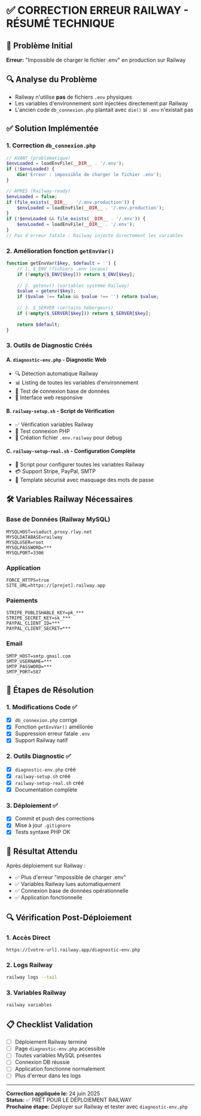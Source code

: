 # ✅ CORRECTION ERREUR RAILWAY - RÉSUMÉ TECHNIQUE

## 🚨 Problème Initial
**Erreur:** "Impossible de charger le fichier .env" en production sur Railway

## 🔍 Analyse du Problème
- Railway n'utilise **pas** de fichiers `.env` physiques
- Les variables d'environnement sont injectées directement par Railway
- L'ancien code `db_connexion.php` plantait avec `die()` si `.env` n'existait pas

## ✅ Solution Implémentée

### 1. Correction `db_connexion.php`
```php
// AVANT (problématique)
$envLoaded = loadEnvFile(__DIR__ . '/.env');
if (!$envLoaded) {
    die('Erreur : impossible de charger le fichier .env');
}

// APRÈS (Railway-ready)
$envLoaded = false;
if (file_exists(__DIR__ . '/.env.production')) {
    $envLoaded = loadEnvFile(__DIR__ . '/.env.production');
}
if (!$envLoaded && file_exists(__DIR__ . '/.env')) {
    $envLoaded = loadEnvFile(__DIR__ . '/.env');
}
// Pas d'erreur fatale : Railway injecte directement les variables
```

### 2. Amélioration fonction `getEnvVar()`
```php
function getEnvVar($key, $default = '') {
    // 1. $_ENV (fichiers .env locaux)
    if (!empty($_ENV[$key])) return $_ENV[$key];
    
    // 2. getenv() (variables système Railway)
    $value = getenv($key);
    if ($value !== false && $value !== '') return $value;
    
    // 3. $_SERVER (certains hébergeurs)
    if (!empty($_SERVER[$key])) return $_SERVER[$key];
    
    return $default;
}
```

### 3. Outils de Diagnostic Créés

#### A. `diagnostic-env.php` - Diagnostic Web
- 🔍 Détection automatique Railway
- 📊 Listing de toutes les variables d'environnement
- 🔌 Test de connexion base de données
- 📱 Interface web responsive

#### B. `railway-setup.sh` - Script de Vérification
- ✅ Vérification variables Railway
- 🔧 Test connexion PHP
- 📝 Création fichier `.env.railway` pour debug

#### C. `railway-setup-real.sh` - Configuration Complète
- 🚀 Script pour configurer toutes les variables Railway
- 💳 Support Stripe, PayPal, SMTP
- 🔐 Template sécurisé avec masquage des mots de passe

## 🛠️ Variables Railway Nécessaires

### Base de Données (Railway MySQL)
```
MYSQLHOST=viaduct.proxy.rlwy.net
MYSQLDATABASE=railway
MYSQLUSER=root
MYSQLPASSWORD=***
MYSQLPORT=3306
```

### Application
```
FORCE_HTTPS=true
SITE_URL=https://[projet].railway.app
```

### Paiements
```
STRIPE_PUBLISHABLE_KEY=pk_***
STRIPE_SECRET_KEY=sk_***
PAYPAL_CLIENT_ID=***
PAYPAL_CLIENT_SECRET=***
```

### Email
```
SMTP_HOST=smtp.gmail.com
SMTP_USERNAME=***
SMTP_PASSWORD=***
SMTP_PORT=587
```

## 🔧 Étapes de Résolution

### 1. Modifications Code ✅
- [x] `db_connexion.php` corrigé
- [x] Fonction `getEnvVar()` améliorée
- [x] Suppression erreur fatale `.env`
- [x] Support Railway natif

### 2. Outils Diagnostic ✅
- [x] `diagnostic-env.php` créé
- [x] `railway-setup.sh` créé
- [x] `railway-setup-real.sh` créé
- [x] Documentation complète

### 3. Déploiement ✅
- [x] Commit et push des corrections
- [x] Mise à jour `.gitignore`
- [x] Tests syntaxe PHP OK

## 🎯 Résultat Attendu

Après déploiement sur Railway :
- ✅ Plus d'erreur "impossible de charger .env"
- ✅ Variables Railway lues automatiquement
- ✅ Connexion base de données opérationnelle
- ✅ Application fonctionnelle

## 🔍 Vérification Post-Déploiement

### 1. Accès Direct
```
https://[votre-url].railway.app/diagnostic-env.php
```

### 2. Logs Railway
```bash
railway logs --tail
```

### 3. Variables Railway
```bash
railway variables
```

## 📋 Checklist Validation

- [ ] Déploiement Railway terminé
- [ ] Page `diagnostic-env.php` accessible
- [ ] Toutes variables MySQL présentes
- [ ] Connexion DB réussie
- [ ] Application fonctionne normalement
- [ ] Plus d'erreur dans les logs

---

**Correction appliquée le:** 24 juin 2025  
**Status:** ✅ PRÊT POUR LE DÉPLOIEMENT RAILWAY  
**Prochaine étape:** Déployer sur Railway et tester avec `diagnostic-env.php`
